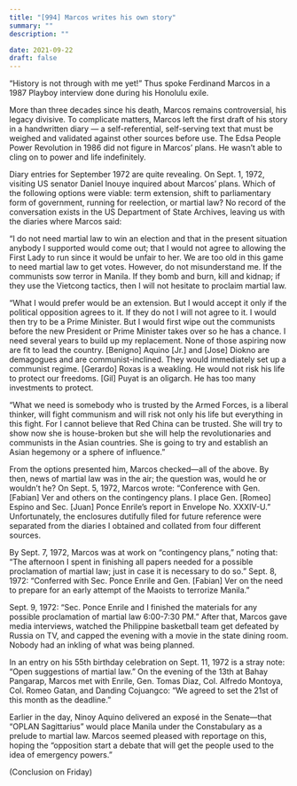 ```yaml
---
title: "[994] Marcos writes his own story"
summary: ""
description: ""

date: 2021-09-22
draft: false
---
```


“History is not through with me yet!” Thus spoke Ferdinand Marcos in a 1987 Playboy interview done during his Honolulu exile.

More than three decades since his death, Marcos remains controversial, his legacy divisive. To complicate matters, Marcos left the first draft of his story in a handwritten diary — a self-referential, self-serving text that must be weighed and validated against other sources before use. The Edsa People Power Revolution in 1986 did not figure in Marcos’ plans. He wasn’t able to cling on to power and life indefinitely.

Diary entries for September 1972 are quite revealing. On Sept. 1, 1972, visiting US senator Daniel Inouye inquired about Marcos’ plans. Which of the following options were viable: term extension, shift to parliamentary form of government, running for reelection, or martial law? No record of the conversation exists in the US Department of State Archives, leaving us with the diaries where Marcos said:

“I do not need martial law to win an election and that in the present situation anybody I supported would come out; that I would not agree to allowing the First Lady to run since it would be unfair to her. We are too old in this game to need martial law to get votes. However, do not misunderstand me. If the communists sow terror in Manila. If they bomb and burn, kill and kidnap; if they use the Vietcong tactics, then I will not hesitate to proclaim martial law.

“What I would prefer would be an extension. But I would accept it only if the political opposition agrees to it. If they do not l will not agree to it. I would then try to be a Prime Minister. But I would first wipe out the communists before the new President or Prime Minister takes over so he has a chance. I need several years to build up my replacement. None of those aspiring now are fit to lead the country. [Benigno] Aquino [Jr.] and [Jose] Diokno are demagogues and are communist-inclined. They would immediately set up a communist regime. [Gerardo] Roxas is a weakling. He would not risk his life to protect our freedoms. [Gil] Puyat is an oligarch. He has too many investments to protect.

“What we need is somebody who is trusted by the Armed Forces, is a liberal thinker, will fight communism and will risk not only his life but everything in this fight. For I cannot believe that Red China can be trusted. She will try to show now she is house-broken but she will help the revolutionaries and communists in the Asian countries. She is going to try and establish an Asian hegemony or a sphere of influence.”

From the options presented him, Marcos checked—all of the above. By then, news of martial law was in the air; the question was, would he or wouldn’t he? On Sept. 5, 1972, Marcos wrote: “Conference with Gen. [Fabian] Ver and others on the contingency plans. I place Gen. [Romeo] Espino and Sec. [Juan] Ponce Enrile’s report in Envelope No. XXXIV-U.” Unfortunately, the enclosures dutifully filed for future reference were separated from the diaries I obtained and collated from four different sources.

By Sept. 7, 1972, Marcos was at work on “contingency plans,” noting that: “The afternoon I spent in finishing all papers needed for a possible proclamation of martial law; just in case it is necessary to do so.” Sept. 8, 1972: “Conferred with Sec. Ponce Enrile and Gen. [Fabian] Ver on the need to prepare for an early attempt of the Maoists to terrorize Manila.”

Sept. 9, 1972: “Sec. Ponce Enrile and I finished the materials for any possible proclamation of martial law 6:00-7:30 PM.” After that, Marcos gave media interviews, watched the Philippine basketball team get defeated by Russia on TV, and capped the evening with a movie in the state dining room. Nobody had an inkling of what was being planned.

In an entry on his 55th birthday celebration on Sept. 11, 1972 is a stray note: “Open suggestions of martial law.” On the evening of the 13th at Bahay Pangarap, Marcos met with Enrile, Gen. Tomas Diaz, Col. Alfredo Montoya, Col. Romeo Gatan, and Danding Cojuangco: “We agreed to set the 21st of this month as the deadline.”

Earlier in the day, Ninoy Aquino delivered an exposé in the Senate—that “OPLAN Sagittarius” would place Manila under the Constabulary as a prelude to martial law. Marcos seemed pleased with reportage on this, hoping the “opposition start a debate that will get the people used to the idea of emergency powers.”

(Conclusion on Friday)
